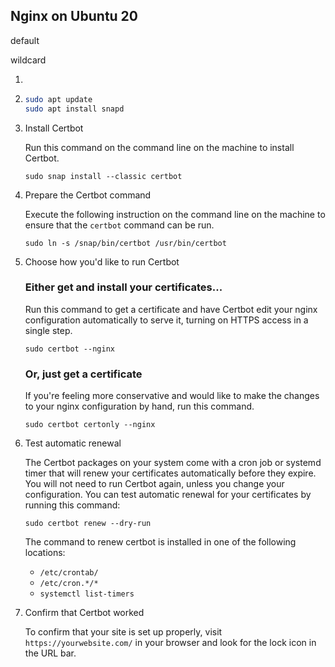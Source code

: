 ## Nginx on Ubuntu 20

default

 

wildcard



1. 

2. ```bash
   sudo apt update
   sudo apt install snapd
   ```

3. Install Certbot

   Run this command on the command line on the machine to install Certbot.

   ```
   sudo snap install --classic certbot
   ```

4. Prepare the Certbot command

   Execute the following instruction on the command line on the machine to ensure that the `certbot` command can be run.

   ```
   sudo ln -s /snap/bin/certbot /usr/bin/certbot
   ```

5. Choose how you'd like to run Certbot

   ### Either get and install your certificates...

   Run this command to get a certificate and have Certbot edit your nginx configuration automatically to serve it, turning on HTTPS access in a single step.

   ```
   sudo certbot --nginx
   ```

   ### Or, just get a certificate

   If you're feeling more conservative and would like to make the changes to your nginx configuration by hand, run this command.

   ```
   sudo certbot certonly --nginx
   ```

6. Test automatic renewal

   The Certbot packages on your system come with a cron job or systemd timer that will renew your certificates automatically before they expire. You will not need to run Certbot again, unless you change your configuration. You can test automatic renewal for your certificates by running this command:

   ```
   sudo certbot renew --dry-run
   ```

   The command to renew certbot is installed in one of the following locations:

   - `/etc/crontab/`
   - `/etc/cron.*/*`
   - `systemctl list-timers`

7. Confirm that Certbot worked

   To confirm that your site is set up properly, visit `https://yourwebsite.com/` in your browser and look for the lock icon in the URL bar.
